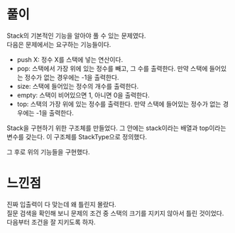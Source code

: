 # 풀이
Stack의 기본적인 기능을 알아야 풀 수 있는 문제였다.  
다음은 문제에서는 요구하는 기능들이다.
- push X: 정수 X를 스택에 넣는 연산이다.  
- pop: 스택에서 가장 위에 있는 정수를 빼고, 그 수를 출력한다. 만약 스택에 들어있는 정수가 없는 경우에는 -1을 출력한다.  
- size: 스택에 들어있는 정수의 개수를 출력한다.  
- empty: 스택이 비어있으면 1, 아니면 0을 출력한다.  
- top: 스택의 가장 위에 있는 정수를 출력한다. 만약 스택에 들어있는 정수가 없는 경우에는 -1을 출력한다.  

Stack을 구현하기 위한 구조체를 만들었다. 그 안에는 stack이라는 배열과 top이라는 변수를 갖는다.
이 구조체를 StackType으로 정의했다.

그 후로 위의 기능들을 구현했다.

# 느낀점
진짜 입출력이 다 맞는데 왜 틀린지 몰랐다.  
질문 검색을 확인해 보니 문제의 조건 중 스택의 크기를 지키지 않아서 틀린 것이었다.   
다음부터 조건을 잘 지키도록 하자.
